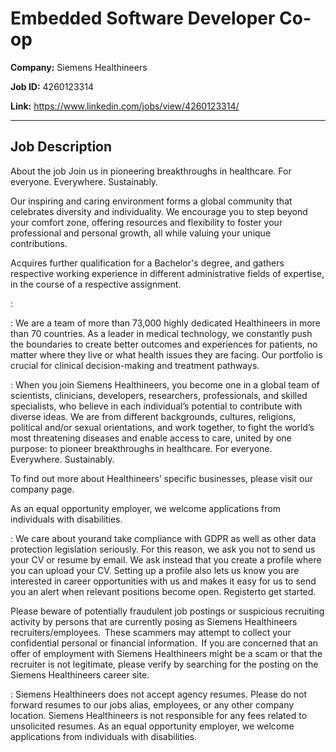 # Embedded Software Developer Co-op

**Company:** Siemens Healthineers

**Job ID:** 4260123314

**Link:** https://www.linkedin.com/jobs/view/4260123314/

---

## Job Description

About the job
Join us in pioneering breakthroughs in healthcare. For everyone. Everywhere. Sustainably.

Our inspiring and caring environment forms a global community that celebrates diversity and individuality. We encourage you to step beyond your comfort zone, offering resources and flexibility to foster your professional and personal growth, all while valuing your unique contributions.

Acquires further qualification for a Bachelor's degree, and gathers respective working experience in different administrative fields of expertise, in the course of a respective assignment.







:













: We are a team of more than 73,000 highly dedicated Healthineers in more than 70 countries. As a leader in medical technology, we constantly push the boundaries to create better outcomes and experiences for patients, no matter where they live or what health issues they are facing. Our portfolio is crucial for clinical decision-making and treatment pathways.

: When you join Siemens Healthineers, you become one in a global team of scientists, clinicians, developers, researchers, professionals, and skilled specialists, who believe in each individual’s potential to contribute with diverse ideas. We are from different backgrounds, cultures, religions, political and/or sexual orientations, and work together, to fight the world’s most threatening diseases and enable access to care, united by one purpose: to pioneer breakthroughs in healthcare. For everyone. Everywhere. Sustainably.

To find out more about Healthineers’ specific businesses, please visit our company page.

As an equal opportunity employer, we welcome applications from individuals with disabilities.

: We care about yourand take compliance with GDPR as well as other data protection legislation seriously. For this reason, we ask you not to send us your CV or resume by email. We ask instead that you create a profile where you can upload your CV. Setting up a profile also lets us know you are interested in career opportunities with us and makes it easy for us to send you an alert when relevant positions become open. Registerto get started.

Please beware of potentially fraudulent job postings or suspicious recruiting activity by persons that are currently posing as Siemens Healthineers recruiters/employees.  These scammers may attempt to collect your confidential personal or financial information.  If you are concerned that an offer of employment with Siemens Healthineers might be a scam or that the recruiter is not legitimate, please verify by searching for the posting on the Siemens Healthineers career site.

: Siemens Healthineers does not accept agency resumes. Please do not forward resumes to our jobs alias, employees, or any other company location. Siemens Healthineers is not responsible for any fees related to unsolicited resumes. As an equal opportunity employer, we welcome applications from individuals with disabilities.
